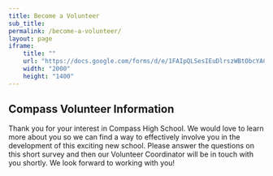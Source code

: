 ```yaml
---
title: Become a Volunteer
sub_title:
permalink: /become-a-volunteer/
layout: page
iframe:
    title: ""
    url: "https://docs.google.com/forms/d/e/1FAIpQLSesIEuDlrszWBtObcYACi5zkIGVbHNtzbSlcbQupavT5vBlmA/viewform?embedded=true"
    width: "2000" 
    height: "1400"
---
```

## Compass Volunteer Information
Thank you for your interest in Compass High School.  We would love to learn more about you so we can find a way to effectively involve you in the development of this exciting new school.  Please answer the questions on this short survey and then our Volunteer Coordinator will be in touch with you shortly.  We look forward to working with you!